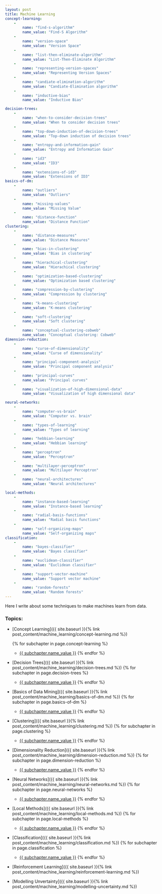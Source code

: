 ```yaml
---
layout: post
title: Machine Learning
concept-learning:
    -
        name: "find-s-algorithm"
        name_value: "Find-S Algorithm"
    -
        name: "version-space"
        name_value: "Version Space"
    -
        name: "list-then-eliminate-algorithm"
        name_value: "List-Then-Eliminate Algorithm"
    -
        name: "representing-version-spaces"
        name_value: "Representing Version Spaces"
    -
        name: "candiate-elimination-algorithm"
        name_value: "Candiate-Elimination algorithm"
    -
        name: "inductive-bias"
        name_value: "Inductive Bias"

decision-trees:
    -
        name: "when-to-consider-decision-trees"
        name_value: "When to consider decision trees"
    -
        name: "top-down-induction-of-decision-trees"
        name_value: "Top-down induction of decision trees"
    -
        name: "entropy-and-information-gain"
        name_value: "Entropy and Information Gain"
    -
        name: "id3"
        name_value: "ID3"
    -
        name: "extensions-of-id3"
        name_value: "Extensions of ID3"
basics-of-dm:
    -
        name: "outliers"
        name_value: "Outliers"
    -
        name: "missing-values"
        name_value: "Missing Value"
    -
        name: "distance-function"
        name_value: "Distance Function"
clustering:
    -
        name: "distance-measures"
        name_value: "Distance Measures"
    -
        name: "bias-in-clustering"
        name_value: "Bias in clustering"
    -
        name: "hierachical-clustering"
        name_value: "Hierachical clustering"
    -
        name: "optimization-based-clustering"
        name_value: "Optimization based clustering"
    -
        name: "compression-by-clustering"
        name_value: "Compression by clustering"
    -
        name: "k-means-clustering"
        name_value: "K-means clustering"
    -
        name: "soft-clustering"
        name_value: "Soft clustering"
    -
        name: "conceptual-clustering-cobweb"
        name_value: "Conceptual clustering: Cobweb"
dimension-reduction:
    -
        name: "curse-of-dimensionality"
        name_value: "Curse of dimensionality"
    -
        name: "principal-component-analysis"
        name_value: "Principal component analysis"
    -
        name: "principal-curves"
        name_value: "Principal curves"
    -
        name: "visualization-of-high-dimensional-data"
        name_value: "Visualization of high dimensional data"

neural-networks:
    -
        name: "computer-vs-brain"
        name_value: "Computer vs. brain"
    -
        name: "types-of-learning"
        name_value: "Types of learning"
    -
        name: "hebbian-learning"
        name_value: "Hebbian learning"
    -
        name: "perceptron"
        name_value: "Perceptron"
    -
        name: "multilayer-perceptron"
        name_value: "Multilayer Perceptron"
    -
        name: "neural-architectures"
        name_value: "Neural architectures"

local-methods:
    -
        name: "instance-based-learning"
        name_value: "Instance-based learning"
    -
        name: "radial-basis-functions"
        name_value: "Radial basis functions"
    -
        name: "self-organizing-maps"
        name_value: "Self-organizing maps"
classification:
    -
        name: "bayes-classifier"
        name_value: "Bayes classifier"
    -
        name: "euclidean-classifier"
        name_value: "Euclidean classifier"
    -
        name: "support-vector-machine"
        name_value: "Support vector machine"
    -
        name: "random-forests"
        name_value: "Random forests"
---
```


Here I write about some techniques to make machines learn from data.


### Topics:
- [Concept Learning]({{ site.baseurl }}{% link post_content/machine_learning/concept-learning.md %})
    
    {% for subchapter in page.concept-learning %}
    - <a href="{{ site.baseurl }}{% link post_content/machine_learning/concept-learning.md %}#{{subchapter.name}}">{{ subchapter.name_value }}</a>
    {% endfor %}
- [Decision Trees]({{ site.baseurl }}{% link post_content/machine_learning/decision-trees.md %})
    {% for subchapter in page.decision-trees %}
    * <a href="{{ site.baseurl }}{% link post_content/machine_learning/decision-trees.md %}#{{subchapter.name}}">{{ subchapter.name_value }}</a>
    {% endfor %}
- [Basics of Data Mining]({{ site.baseurl }}{% link post_content/machine_learning/basics-of-dm.md %})
    {% for subchapter in page.basics-of-dm %}
    * <a href="{{ site.baseurl }}{% link post_content/machine_learning/basics-of-dm.md %}#{{subchapter.name}}">{{ subchapter.name_value }}</a>
    {% endfor %}
- [Clustering]({{ site.baseurl }}{% link post_content/machine_learning/clustering.md %})
    {% for subchapter in page.clustering %}
    * <a href="{{ site.baseurl }}{% link post_content/machine_learning/clustering.md %}#{{subchapter.name}}">{{ subchapter.name_value }}</a>
    {% endfor %}
- [Dimensionality Reduction]({{ site.baseurl }}{% link post_content/machine_learning/dimension-reduction.md %})
    {% for subchapter in page.dimension-reduction %}
    * <a href="{{ site.baseurl }}{% link post_content/machine_learning/dimension-reduction.md %}#{{subchapter.name}}">{{ subchapter.name_value }}</a>
    {% endfor %}
- [Neural Networks]({{ site.baseurl }}{% link post_content/machine_learning/neural-networks.md %})
    {% for subchapter in page.neural-networks %}
    * <a href="{{ site.baseurl }}{% link post_content/machine_learning/neural-networks.md %}#{{subchapter.name}}">{{ subchapter.name_value }}</a>
    {% endfor %}
- [Local Methods]({{ site.baseurl }}{% link post_content/machine_learning/local-methods.md %})
    {% for subchapter in page.local-methods %}
    * <a href="{{ site.baseurl }}{% link post_content/machine_learning/local-methods.md %}#{{subchapter.name}}">{{ subchapter.name_value }}</a>
    {% endfor %}
- [Classification]({{ site.baseurl }}{% link post_content/machine_learning/classification.md %})
    {% for subchapter in page.classification %}
    * <a href="{{ site.baseurl }}{% link post_content/machine_learning/classification.md %}#{{subchapter.name}}">{{ subchapter.name_value }}</a>
    {% endfor %}
- [Reinforcement Learning]({{ site.baseurl }}{% link post_content/machine_learning/reinforcement-learning.md %})
- [Modelling Unvertainty]({{ site.baseurl }}{% link post_content/machine_learning/modelling-uncertainty.md %})
